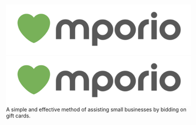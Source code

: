 ![logo](https://github.com/mporio/mporio/blob/master/Screenshot%20from%202020-07-29%2009-58-15.png)
<img align="center" src="https://github.com/mporio/mporio/blob/master/Screenshot%20from%202020-07-29%2009-58-15.png" alt="logo">
<br>
A simple and effective method of assisting small businesses by bidding on gift cards.
